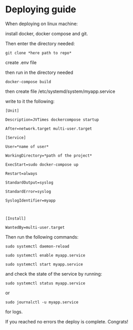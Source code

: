 # Deploying guide

When deploying on linux machine:

  

install docker, docker compose and git.

  

Then enter the directory needed:

  

`git clone *here path to repo*`

  

create .env file

  

then run in the directory needed

  

`docker-compose build`

  

then create file /etc/systemd/system/myapp.service

write to it the following:

```
[Unit]

Description=JVTimes dockercompose startup

After=network.target multi-user.target

[Service]

User=*name of user*

WorkingDirectory=*path of the project*

ExecStart=sudo docker-compose up

Restart=always

StandardOutput=syslog

StandardError=syslog

SyslogIdentifier=myapp

  

[Install]

WantedBy=multi-user.target
```

  


  

Then run the following commands:

  
```
sudo systemctl daemon-reload

sudo systemctl enable myapp.service

sudo systemctl start myapp.service

  ```

and check the state of the service by running:

  

`sudo systemctl status myapp.service`

or

`sudo journalctl -u myapp.service`

for logs.

  

If you reached no errors the deploy is complete. Congrats!
